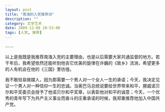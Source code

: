 ```yaml
---
layout: post
title: "南海的入党推荐词"
description: ""
category: 文学艺术
date: 2009-12-08 20:53:00
tags: [入党, 推荐]
---
```

⋯⋯

以上是我既是我推荐南海入党的主要理由，也是以后需要大家共通监督的地方。若干年后，我希望依然还能听到他吉它优美的旋律在许巍的《故乡》流淌，希望更多的人有机会在他的《三国》里彷徨。

我不敢轻易做媒人，因为那需要一个男人对一个女人一生的承诺；今天，我决定见证一个男人对一种信仰一生的忠诚。当奥巴马总统说要给世界带来和平，挪威诺贝尔和平奖委员会授予了他诺贝尔和平奖章，以表彰他对和平的诚意；今天，一个优秀的青年写下为共产主义事业而奋斗的庄重承诺的时候，我郑重推荐他加入中国共产党。
